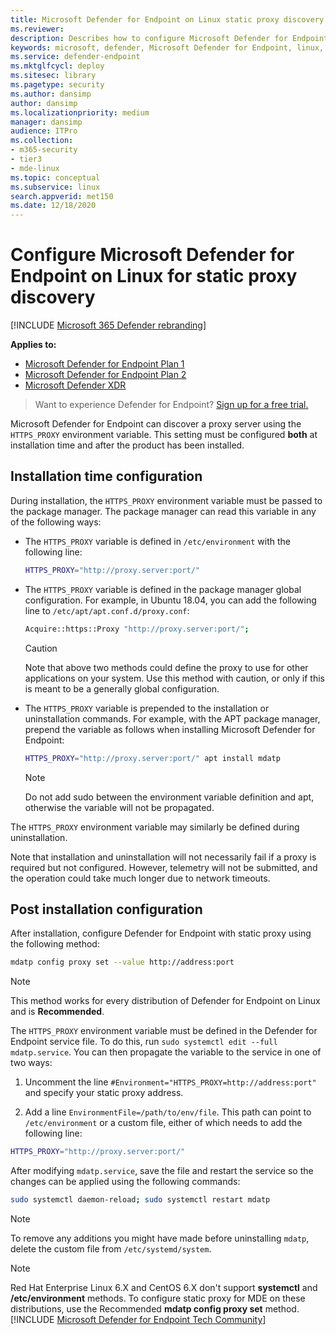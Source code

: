 ```yaml
---
title: Microsoft Defender for Endpoint on Linux static proxy discovery
ms.reviewer:
description: Describes how to configure Microsoft Defender for Endpoint on Linux, for static proxy discovery.
keywords: microsoft, defender, Microsoft Defender for Endpoint, linux, installation, proxy
ms.service: defender-endpoint
ms.mktglfcycl: deploy
ms.sitesec: library
ms.pagetype: security
ms.author: dansimp
author: dansimp
ms.localizationpriority: medium
manager: dansimp
audience: ITPro
ms.collection: 
- m365-security
- tier3
- mde-linux
ms.topic: conceptual
ms.subservice: linux
search.appverid: met150
ms.date: 12/18/2020
---
```


# Configure Microsoft Defender for Endpoint on Linux for static proxy discovery

[!INCLUDE [Microsoft 365 Defender rebranding](../../includes/microsoft-defender.md)]

**Applies to:**

- [Microsoft Defender for Endpoint Plan 1](https://go.microsoft.com/fwlink/p/?linkid=2154037)
- [Microsoft Defender for Endpoint Plan 2](https://go.microsoft.com/fwlink/p/?linkid=2154037)
- [Microsoft Defender XDR](https://go.microsoft.com/fwlink/?linkid=2118804)

> Want to experience Defender for Endpoint? [Sign up for a free trial.](https://signup.microsoft.com/create-account/signup?products=7f379fee-c4f9-4278-b0a1-e4c8c2fcdf7e&ru=https://aka.ms/MDEp2OpenTrial?ocid=docs-wdatp-investigateip-abovefoldlink)

Microsoft Defender for Endpoint can discover a proxy server using the `HTTPS_PROXY` environment variable. This setting must be configured **both** at installation time and after the product has been installed.

## Installation time configuration

During installation, the `HTTPS_PROXY` environment variable must be passed to the package manager. The package manager can read this variable in any of the following ways:

- The `HTTPS_PROXY` variable is defined in `/etc/environment` with the following line:

  ```bash
  HTTPS_PROXY="http://proxy.server:port/"
  ```

- The `HTTPS_PROXY` variable is defined in the package manager global configuration. For example, in Ubuntu 18.04, you can add the following line to `/etc/apt/apt.conf.d/proxy.conf`:

  ```bash
  Acquire::https::Proxy "http://proxy.server:port/";
  ```

  > [!CAUTION]
  > Note that above two methods could define the proxy to use for other applications on your system. Use this method with caution, or only if this is meant to be a generally global configuration.

- The `HTTPS_PROXY` variable is prepended to the installation or uninstallation commands. For example, with the APT package manager, prepend the variable as follows when installing Microsoft Defender for Endpoint:

  ```bash
  HTTPS_PROXY="http://proxy.server:port/" apt install mdatp
  ```

  > [!NOTE]
  > Do not add sudo between the environment variable definition and apt, otherwise the variable will not be propagated.

The `HTTPS_PROXY` environment variable may similarly be defined during uninstallation.

Note that installation and uninstallation will not necessarily fail if a proxy is required but not configured. However, telemetry will not be submitted, and the operation could take much longer due to network timeouts.

## Post installation configuration

After installation, configure Defender for Endpoint with static proxy using the following method:

```bash
mdatp config proxy set --value http://address:port
```
> [!NOTE]
> This method works for every distribution of Defender for Endpoint on Linux and is **Recommended**.


The `HTTPS_PROXY` environment variable must be defined in the Defender for Endpoint service file. To do this, run `sudo systemctl edit --full mdatp.service`.
You can then propagate the variable to the service in one of two ways:

1) Uncomment the line `#Environment="HTTPS_PROXY=http://address:port"` and specify your static proxy address.

2) Add a line `EnvironmentFile=/path/to/env/file`. This path can point to `/etc/environment` or a custom file, either of which needs to add the following line:

  ```bash
  HTTPS_PROXY="http://proxy.server:port/"
  ```

After modifying `mdatp.service`, save the file and restart the service so the changes can be applied using the following commands:

```bash
sudo systemctl daemon-reload; sudo systemctl restart mdatp
```
> [!NOTE]
> To remove any additions you might have made before uninstalling `mdatp`, delete the custom file from `/etc/systemd/system`.

> [!NOTE]
> Red Hat Enterprise Linux 6.X and CentOS 6.X don't support **systemctl** and **/etc/environment** methods. To configure static proxy for MDE on these distributions, use the Recommended **mdatp config proxy set** method.
[!INCLUDE [Microsoft Defender for Endpoint Tech Community](../../includes/defender-mde-techcommunity.md)]
